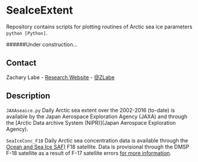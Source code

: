 # SeaIceExtent
Repository contains scripts for plotting routines of Arctic sea ice parameters ```python [Python]```.

######Under construction...

## Contact
Zachary Labe - [Research Website](http://sites.uci.edu/zlabe/) - [@ZLabe](https://twitter.com/ZLabe)

## Description

`JAXAseaice.py` 
Daily Arctic sea extent over the 2002-2016 (to-date) is available by the Japan Aerospace Exploration Agency (JAXA) and through the [Arctic Data archive System (NiPR)](Japan Aerospace Exploration Agency).

`SeaIceConc_F18`
Daily Arctic sea concentration data is available through the [Ocean and Sea Ice SAF)](http://osisaf.met.no/p/ice/) F18 satellite. Data is provisional through the DMSP F-18 satellite as a result of F-17 satellite errors [for more information](https://nsidc.org/arcticseaicenews/2016/05/daily-sea-ice-extent-updates-resume-with-provisional-data/).
